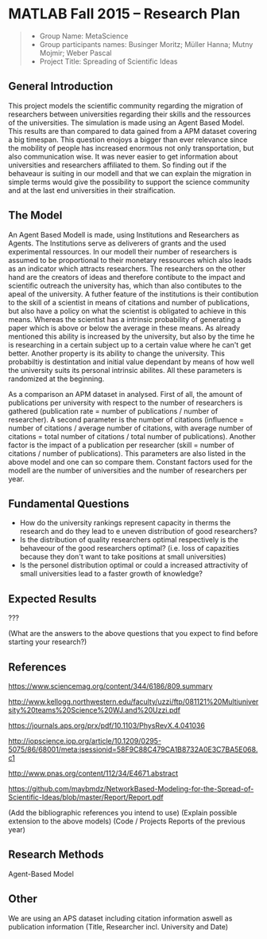 # MATLAB Fall 2015 – Research Plan


> * Group Name: MetaScience
> * Group participants names: Businger Moritz; Müller Hanna; Mutny Mojmir; Weber Pascal
> * Project Title: Spreading of Scientific Ideas

## General Introduction

This project models the scientific community regarding the migration of researchers between universities regarding their skills and the ressources of the universities. The simulation is made using an Agent Based Model. This results are than compared to data gained from a APM dataset covering a big timespan. This question enojoys a bigger than ever relevance since the mobility of people has increased enormous not only transportation, but also communication wise. It was never easier to get information about universities and researchers affiliated to them. So finding out if the behaveaur is suiting in our modell and that we can explain the migration in simple terms would give the possibility to support the science community and at the last end universities in their straification.

## The Model

An Agent Based Modell is made, using Institutions and Researchers as Agents. The Institutions serve as deliverers of grants and the used experimental ressources. In our modell their number of researchers is assumed to be proportional to their monetary ressources which also leads as an indicator which attracts researchers. The researchers on the other hand are the creators of ideas and therefore contibute to the impact and scientific outreach the university has, which than also contibutes to the apeal of the university. A futher feature of the institutions is their contibution to the skill of a scientist in means of citations and number of publications, but also have a policy on what the scientist is obligated to achieve in this means. Whereas the scientist has a intrinsic probability of generating a paper which is above or below the average in these means. As already mentioned this ability is increased by the university, but also by the time he is researching in a certain subject up to a certain value where he can't get better. Another property is its ability to change the university. This probabiltiy is destintation and initial value dependant by means of how well the university suits its personal intrinsic abilites. All these parameters is randomized at the beginning. 

As a comparison an APM dataset in analysed. First of all, the amount of publications per university with respect to the number of researchers is gathered (publication rate = number of publications / number of researcher). A second parameter is the number of citations (influence = number of citations / average number of citations, with average number of citations = total number of citations / total number of publications). Another factor is the impact of a publication per researcher (skill = number of citations / number of publications). This parameters are also listed in the above model and one can so compare them. Constant factors used for the modell are the number of universities and the number of researchers per year.

## Fundamental Questions

- How do the university rankings represent capacity in therms the research and do they lead to e uneven distribution of good researchers?
- Is the distribution of quality researchers optimal respectively is the behaveour of the good researchers optimal? (i.e. loss of capazities because they don't want to take positions at small universities)
- Is the personel distribution optimal or could a increased attractivity of small universities lead to a faster growth of knowledge?

## Expected Results

???

(What are the answers to the above questions that you expect to find before starting your research?)


## References 



https://www.sciencemag.org/content/344/6186/809.summary

http://www.kellogg.northwestern.edu/faculty/uzzi/ftp/081121%20Multiuniversity%20teams%20Science%20WJ.and%20Uzzi.pdf

https://journals.aps.org/prx/pdf/10.1103/PhysRevX.4.041036

http://iopscience.iop.org/article/10.1209/0295-5075/86/68001/meta;jsessionid=58F9C88C479CA1B8732A0E3C7BA5E068.c1

http://www.pnas.org/content/112/34/E4671.abstract

https://github.com/maybmdz/NetworkBased-Modeling-for-the-Spread-of-Scientific-Ideas/blob/master/Report/Report.pdf


(Add the bibliographic references you intend to use)
(Explain possible extension to the above models)
(Code / Projects Reports of the previous year)


## Research Methods

Agent-Based Model

## Other

We are using an APS dataset including citation information aswell as publication information (Title, Researcher incl. University and Date)
